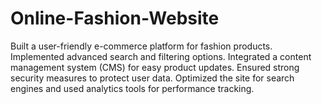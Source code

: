 # Online-Fashion-Website
Built a user-friendly e-commerce platform for fashion products. Implemented advanced search and filtering options. Integrated a content management system (CMS) for easy product updates. Ensured strong security measures to protect user data. Optimized the site for search engines and used analytics tools for performance tracking.
